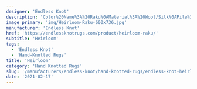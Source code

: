 ```yaml
---
designer: 'Endless Knot'
description: 'Color%20Name%3A%20Raku%0AMaterial%3A%20Wool/Silk%0APile%3A%20Cut%20%26%20LoopStyle%3A%20New%20Arrivals%2C%20Transitional'
image_primary: 'img/Heirloom-Raku-600x736.jpg'
manufacturer: 'Endless Knot'
href: 'https://endlessknotrugs.com/product/heirloom-raku/'
subtitle: 'Heirloom'
tags:
  - 'Endless Knot'
  - 'Hand-Knotted Rugs'
title: 'Heirloom'
category: 'Hand Knotted Rugs'
slug: '/manufacturers/endless-knot/hand-knotted-rugs/endless-knot-heirloom'
date: '2021-02-17'
---
```

